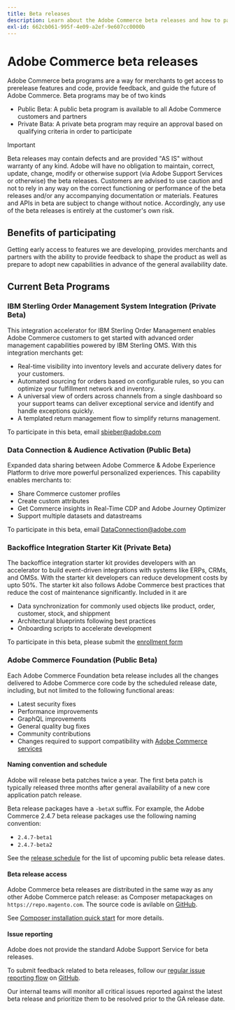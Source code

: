 ```yaml
---
title: Beta releases
description: Learn about the Adobe Commerce beta releases and how to participate.
exl-id: 662cb061-995f-4e09-a2ef-9e607cc0000b
---
```

# Adobe Commerce beta releases

Adobe Commerce beta programs are a way for merchants to get access to prerelease features and code, provide feedback, and guide the future of Adobe Commerce. Beta programs may be of two kinds

- Public Beta: A public beta program is available to all Adobe Commerce customers and partners 
- Private Bata: A private beta program may require an approval based on qualifying criteria in order to participate

>[!IMPORTANT]
>
>Beta releases may contain defects and are provided "AS IS" without warranty of any kind. Adobe will have no obligation to maintain, correct, update, change, modify or otherwise support (via Adobe Support Services or otherwise) the beta releases. Customers are advised to use caution and not to rely in any way on the correct functioning or performance of the beta releases and/or any accompanying documentation or materials. Features and APIs in beta are subject to change without notice. Accordingly, any use of the beta releases is entirely at the customer's own risk. 

## Benefits of participating

Getting early access to features we are developing, provides merchants and partners with the ability to provide feedback to shape the product as well as prepare to adopt new capabilities in advance of the general availability date.

## Current Beta Programs 

### IBM Sterling Order Management System Integration (Private Beta)

This integration accelerator for IBM Sterling Order Management enables Adobe Commerce customers to get started with advanced order management capabilities powered by IBM Sterling OMS. With this integration merchants get:
- Real-time visibility into inventory levels and accurate delivery dates for your customers.
- Automated sourcing for orders based on configurable rules, so you can optimize your fulfillment network and inventory.
- A universal view of orders across channels from a single dashboard so your support teams can deliver exceptional service and identify and handle exceptions quickly. 
- A templated return management flow to simplify returns management.

To participate in this beta, email sbieber@adobe.com

### Data Connection & Audience Activation (Public Beta)

Expanded data sharing between Adobe Commerce & Adobe Experience Platform to drive more powerful personalized experiences. This capability enables merchants to: 
- Share Commerce customer profiles
- Create custom attributes
- Get Commerce insights in Real-Time CDP and Adobe Journey Optimizer
- Support multiple datasets and datastreams

To participate in this beta, email DataConnection@adobe.com 

### Backoffice Integration Starter Kit (Private Beta)

The backoffice integration starter kit provides developers with an accelerator to build event-driven integrations with systems like ERPs, CRMs, and OMSs. With the starter kit developers can reduce development costs by upto 50%. The starter kit also follows Adobe Commerce best practices that reduce the cost of maintenance significantly. Included in it are
- Data synchronization for commonly used objects like product, order, customer, stock, and shippment
- Architectural blueprints following best practices
- Onboarding scripts to accelerate development

To participate in this beta, please submit the [enrollment form](https://forms.office.com/r/YbYArqE3DT)

### Adobe Commerce Foundation (Public Beta) 

Each Adobe Commerce Foundation beta release includes all the changes delivered to Adobe Commerce core code by the scheduled release date, including, but not limited to the following functional areas: 

-  Latest security fixes  
-  Performance improvements  
-  GraphQL improvements 
-  General quality bug fixes  
-  Community contributions  
-  Changes required to support compatibility with [Adobe Commerce services](https://experienceleague.adobe.com/docs/commerce-merchant-services/user-guides/home.html)

#### Naming convention and schedule

Adobe will release beta patches twice a year. The first beta patch is typically released three months after general availability of a new core application patch release.

Beta release packages have a `-betaX` suffix. For example, the Adobe Commerce 2.4.7 beta release packages use the following naming convention:

-  `2.4.7-beta1`
-  `2.4.7-beta2`

See the [release schedule](schedule.md) for the list of upcoming public beta release dates.


#### Beta release access

Adobe Commerce beta releases are distributed in the same way as any other Adobe Commerce patch release: as Composer metapackages on `https://repo.magento.com`. The source code is avilable on [GitHub](https://github.com/magento/magento2).

See [Composer installation quick start](../installation/composer.md) for more details.

#### Issue reporting

Adobe does not provide the standard Adobe Support Service for beta releases.

To submit feedback related to beta releases, follow our [regular issue reporting flow](https://developer.adobe.com/commerce/contributor/guides/code-contributions/) on [GitHub](https://github.com/magento/magento2). 

Our internal teams will monitor all critical issues reported against the latest beta release and prioritize them to be resolved prior to the GA release date.
